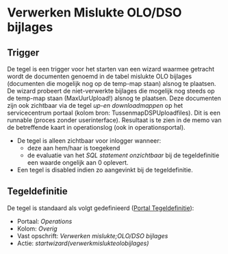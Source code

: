 # Verwerken Mislukte OLO/DSO bijlages

## Trigger

De tegel is een trigger voor het starten van een wizard waarmee getracht wordt de documenten genoemd in de tabel mislukte OLO bijlages (documenten die mogelijk nog op de temp-map staan) alsnog te plaatsen. De wizard probeert de niet-verwerkte bijlages die mogelijk nog steeds op de temp-map staan (MaxUurUpload!) alsnog te plaatsen. Deze documenten zijn ook zichtbaar via de tegel *up-en downloadmappen* op het servicecentrum portaal (kolom bron: TussenmapDSPUploadfiles). Dit is een runnable (proces zonder userinterface). Resultaat is te zien in de memo van de betreffende kaart in operationslog (ook in operationsportal).

* De tegel is alleen zichtbaar voor inlogger wanneer:
  * deze aan hem/haar is toegekend
  * de evaluatie van het *SQL statement onzichtbaar* bij de tegeldefinitie een waarde ongelijk aan 0 oplevert.
* Een tegel is disabled indien zo aangevinkt bij de tegeldefinitie.

## Tegeldefinitie

De tegel is standaard als volgt gedefinieerd ([Portal Tegeldefinitie](/docs/instellen_inrichten/portaldefinitie/portal_tegel.md)):

* Portaal: *Operations*
* Kolom: *Overig*
* Vast opschrift: *Verwerken mislukte;OLO/DSO bijlages*
* Actie: *startwizard(verwerkmislukteolobijlages)*
